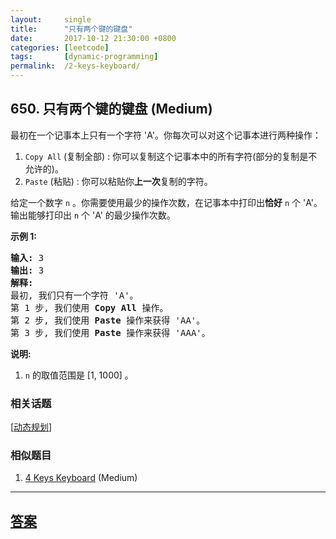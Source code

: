 ```yaml
---
layout:     single
title:      "只有两个键的键盘"
date:       2017-10-12 21:30:00 +0800
categories: [leetcode]
tags:       [dynamic-programming]
permalink:  /2-keys-keyboard/
---
```


## 650. 只有两个键的键盘 (Medium)

<p>最初在一个记事本上只有一个字符 &#39;A&#39;。你每次可以对这个记事本进行两种操作：</p>

<ol>
	<li><code>Copy All</code> (复制全部) : 你可以复制这个记事本中的所有字符(部分的复制是不允许的)。</li>
	<li><code>Paste</code> (粘贴) : 你可以粘贴你<strong>上一次</strong>复制的字符。</li>
</ol>

<p>给定一个数字&nbsp;<code>n</code>&nbsp;。你需要使用最少的操作次数，在记事本中打印出<strong>恰好</strong>&nbsp;<code>n</code>&nbsp;个 &#39;A&#39;。输出能够打印出&nbsp;<code>n</code>&nbsp;个 &#39;A&#39; 的最少操作次数。</p>

<p><strong>示例 1:</strong></p>

<pre>
<strong>输入:</strong> 3
<strong>输出:</strong> 3
<strong>解释:</strong>
最初, 我们只有一个字符 &#39;A&#39;。
第 1 步, 我们使用 <strong>Copy All</strong> 操作。
第 2 步, 我们使用 <strong>Paste </strong>操作来获得 &#39;AA&#39;。
第 3 步, 我们使用 <strong>Paste</strong> 操作来获得 &#39;AAA&#39;。
</pre>

<p><strong>说明:</strong></p>

<ol>
	<li><code>n</code>&nbsp;的取值范围是 [1, 1000] 。</li>
</ol>

### 相关话题
  [[动态规划](https://github.com/openset/leetcode/tree/master/tag/dynamic-programming/README.md)]

### 相似题目
  1. [4 Keys Keyboard](/4-keys-keyboard) (Medium)

---

## [答案](https://github.com/openset/leetcode/tree/master/problems/2-keys-keyboard)
